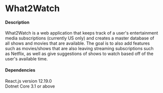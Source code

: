 # What2Watch

#### Description
What2Watch is a web application that keeps track of a user's 
entertainment media subscriptions (currently US only) and creates a master 
database of all shows and movies that are available. The goal is to also add 
features such as movies/shows that are also leaving streaming subscriptions 
such as Netflix, as well as give suggestions of shows to watch based off of 
the user's available time. 

#### Dependencies
React.js version 12.19.0 <br />
Dotnet Core 3.1 or above

